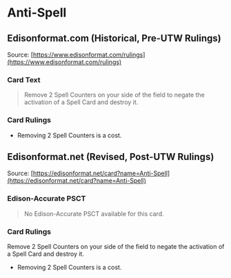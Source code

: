 # Anti-Spell

## Edisonformat.com (Historical, Pre-UTW Rulings)

Source: [https://www.edisonformat.com/rulings](https://www.edisonformat.com/rulings)

### Card Text

> Remove 2 Spell Counters on your side of the field to negate the activation of a Spell Card and destroy it.

### Card Rulings

*   Removing 2 Spell Counters is a cost.

## Edisonformat.net (Revised, Post-UTW Rulings)

Source: [https://edisonformat.net/card?name=Anti-Spell](https://edisonformat.net/card?name=Anti-Spell)

### Edison-Accurate PSCT

> No Edison-Accurate PSCT available for this card.

### Card Rulings

Remove 2 Spell Counters on your side of the field to negate the activation of a Spell Card and destroy it.
*   Removing 2 Spell Counters is a cost.
            